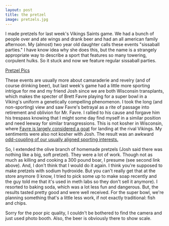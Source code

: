 ```yaml
---
layout: post
title: the pretzel
image: pretzels.jpg
---
```



I made pretzels for last week's Vikings Saints game.  We had a bunch of people over and ate wings and drank beer and had an all american family afternoon.  My (almost) two year old daughter calls these events "sissaball parties."   I have know idea why she does this, but the name is a strangely appropriate way to describe a sport that features so many towering, corpulent hulks.  So it stuck and now we feature regular sissaball parties.


<!--more-->

[Pretzel Pics](https://goo.gl/photos/MubJXjgj2h1tnnvSA)

These events are usually more about camaraderie and revelry (and of course drinking beer), but last week's game had a little more sporting intrigue for me and my friend Josh since we are both Wisconsin transplants, which makes the specter of Brett Favre playing for a super bowl in a Viking's uniform a genetically compelling phenomenon.  I took the long (and non-sporting) view and saw Favre's betrayal as a rite of passage into retirement and oblivion for Mr. Favre.  I rallied to his cause and forgave him his trespass knowing that I might some day find myself in a similar position and need leeway for similar transgressions.  This is not kosher in Wisconsin, where <a href="http://www.lacrossetribune.com/news/local/article_b8f7f1ea-9124-11de-b4c0-001cc4c03286.html">Favre is largely considered a goat</a> for landing at the rival Vikings.  My sentiments were also not kosher with Josh.  The result was an awkward <a href="http://sports.espn.go.com/espn/page2/story?page=astleford/100122&sportCat=nfl">odd-coupling of our usually aligned sporting interests.</a>

So, I extended the olive branch of homemade pretzels (Josh said there was nothing like a big, soft pretzel).  They were a lot of work.  Though not as much as killing and cooking a 300 pound boar, I presume (see second link above).  And, I don't think that I would do it again.  I think you're supposed to make pretzels with sodium hydroxide.  But you can't really get that at the store anymore (I know, I tried to pick some up to make soap recently and the guy told me that it's used in meth labs so they don't sell it anymore).  I resorted to baking soda, which was a lot less fun and dangerous.  But, the results tasted pretty good and were well received.   For the super bowl, we're planning something that's a little less work, if not exactly traditional: fish and chips.

Sorry for the poor pic quality, I couldn't be bothered to find the camera and just used photo booth.  Also, the beer is obviously there to show scale.
